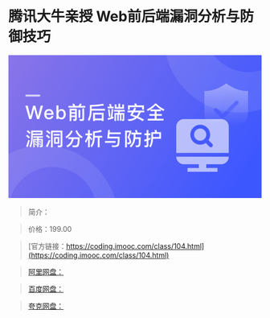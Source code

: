 # 腾讯大牛亲授 Web前后端漏洞分析与防御技巧

![img](../../assets/5fcdf3bf090951c405400304.png)

> 简介：

> 价格：199.00

> [官方链接：https://coding.imooc.com/class/104.html](https://coding.imooc.com/class/104.html)

> [阿里网盘：](https://www.aliyundrive.com/s/29bJDGxhY3p)

> [百度网盘：]()

> [夸克网盘：]()
